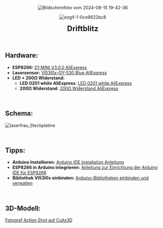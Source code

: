<p align="center">
  <img src="https://github.com/user-attachments/assets/063ca92b-6e2b-4ebf-9aad-fcc3a2f4152e" alt="Bildschirmfoto vom 2024-08-15 19-42-36">
</p>

<p align="center">
  <img src="https://github.com/user-attachments/assets/ae5bf244-6549-49bf-95e0-4507de54d878" alt="ezgif-1-0ce9622bc8">
</p>

<p align="center">
  <strong style="font-size:24px;">Driftblitz</strong>
</p>


<br>

## Hardware:

- **ESP8266:** [D1 MINI V3.0.0 AliExpress](https://de.aliexpress.com/item/1005003763905349.html?spm=a2g0o.detail.0.0.51a8gBFPgBFPfh&mp=1&gatewayAdapt=glo2deu)
- **Lasersensor:** [Vl53l0x-GY-530 Blue AliExpress](https://de.aliexpress.com/item/1005005933411872.html?spm=a2g0o.order_list.order_list_main.259.450e5c5fkhkHp3&gatewayAdapt=glo2deu)
- **LED + 200Ω Widerstand:**
  - **LED 0201 white AliExpress**: [LED 0201 white AliExpress](https://de.aliexpress.com/item/1005005064532042.html?spm=a2g0n.productlist.0.0.7272483dJlBEG7&browser_id=b0bf8ad0cbb94e8386b689965b990a60&aff_trace_key=da218d8a75374d578577fafa75e4dee2-1700982210202-00660-UneMJZVf&aff_platform=msite&m_page_id=dzochedqikcablur19165fc900c2d6a8978d95909e&pdp_npi=4%40dis%21CHF%218.19%216.56%21%21%219.22%217.38%21%40211b80e117239929937405243e9ef8%2112000031499179248%21sea%21CH%214084122452%21X&algo_pvid=4c489353-2609-4293-bb4e-827fa11ee8c7)
  - **200Ω Widerstand**: [200Ω Widerstand AliExpress](https://de.aliexpress.com/item/1005006750101049.html?spm=a2g0o.productlist.main.1.133f7ac9QIWAzp&algo_pvid=6c1f5700-2a00-426f-a6ba-9801a133e8c5&algo_exp_id=6c1f5700-2a00-426f-a6ba-9801a133e8c5-0&pdp_npi=4%40dis%21CHF%210.85%210.85%21%21%210.96%210.96%21%40211b6c8917239933342335577e1d98%2112000038178769586%21sea%21CH%214084122452%21X&curPageLogUid=hklKzCU9yb3S&utparam-url=scene%3Asearch%7Cquery_from%3A)

<br>

## Schema:
![laserfrau_Steckplatine](https://github.com/user-attachments/assets/f98d94bd-53c4-4e03-a5fa-346797314110)

<br>

## Tipps:

- **Arduino Installieren:** [Arduino IDE Installation Anleitung](https://docs.arduino.cc/software/ide-v1/tutorials/Windows)
- **ESP8266 in Arduino integrieren:** [Anleitung zur Einrichtung der Arduino IDE für ESP8266](https://www.heise.de/hintergrund/Arduino-IDE-installieren-und-fit-machen-fuer-ESP8266-und-ESP32-4130814.html)
- **Bibliothek Vl53l0x einbinden:** [Arduino-Bibliotheken einbinden und verwalten](https://www.heise.de/ratgeber/OLED-Displays-Arduino-Bibliotheken-verwalten-und-anpassen-3643786.html)



<br>


## 3D-Modell:

[Fotograf Action Shot auf Cults3D](https://cults3d.com/:1216523)
